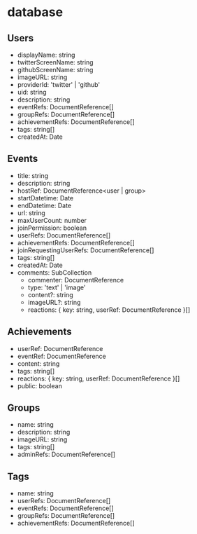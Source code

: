 # database
## Users
* displayName: string
* twitterScreenName: string
* githubScreenName: string
* imageURL: string
* providerId: 'twitter' | 'github'
* uid: string
* description: string
* eventRefs: DocumentReference<event>[]
* groupRefs: DocumentReference<group>[]
* achievementRefs: DocumentReference<achievement>[]
* tags: string[]
* createdAt: Date
## Events
* title: string
* description: string
* hostRef: DocumentReference<user | group>
* startDatetime: Date
* endDatetime: Date
* url: string
* maxUserCount: number
* joinPermission: boolean
* userRefs: DocumentReference<user>[]
* achievementRefs: DocumentReference<achievement>[]
* joinRequestingUserRefs: DocumentReference<user>[]
* tags: string[]
* createdAt: Date
* comments: SubCollection
    * commenter: DocumentReference<user>
    * type: 'text' | 'image'
    * content?: string
    * imageURL?: string
    * reactions: { key: string, userRef: DocumentReference<user> }[]
## Achievements
* userRef: DocumentReference<user>
* eventRef: DocumentReference<event>
* content: string
* tags: string[]
* reactions: { key: string, userRef: DocumentReference<user> }[]
* public: boolean
## Groups
* name: string
* description: string
* imageURL: string
* tags: string[]
* adminRefs: DocumentReference<user>[]
## Tags
* name: string
* userRefs: DocumentReference<user>[]
* eventRefs: DocumentReference<event>[]
* groupRefs: DocumentReference<group>[]
* achievementRefs: DocumentReference<achievement>[]
